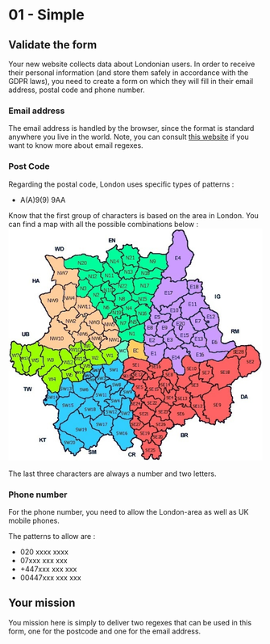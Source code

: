 # 01 - Simple

## Validate the form

Your new website collects data about Londonian users. In order to receive their personal information
(and store them safely in accordance with the GDPR laws), you need to create a form on which they will fill in their
email address, postal code and phone number.

### Email address
The email address is handled by the browser, since the format is standard anywhere you live in the world. Note, you can
consult [this website](http://emailregex.com/) if you want to know more about email regexes.

### Post Code
Regarding the postal code, London uses specific types of patterns : 
* A(A)9(9) 9AA

Know that the first group of characters is based on the area in London. You can find a map with all the possible combinations below :
![London PostCodes Map](../assets/london_postcode_map.jpeg)

The last three characters are always a number and two letters.

### Phone number

For the phone number, you need to allow the London-area as well as UK mobile phones.

The patterns to allow are : 
* 020 xxxx xxxx 
* 07xxx xxx xxx
* +447xxx xxx xxx
* 00447xxx xxx xxx

## Your mission

You mission here is simply to deliver two regexes that can be used in this form, one for the postcode and one for the 
email address.
